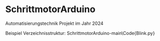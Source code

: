 # SchrittmotorArduino
Automatisierungstechnik Projekt im Jahr 2024



Beispiel Verzeichnisstruktur: SchrittmotorArduino-main\Code{Blink.py} 
